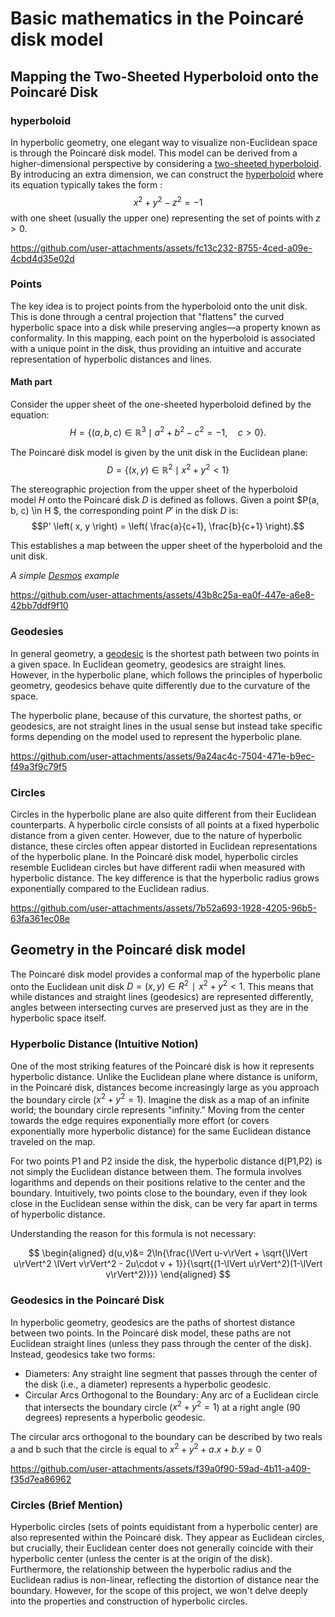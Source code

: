 # Basic mathematics in the Poincaré disk model

## Mapping the Two-Sheeted Hyperboloid onto the Poincaré Disk

### hyperboloid

In hyperbolic geometry, one elegant way to visualize non-Euclidean space is through the Poincaré disk model. This model can be derived from a higher-dimensional perspective by considering a [two-sheeted hyperboloid](https://en.wikipedia.org/wiki/Hyperboloid#Hyperboloid_of_two_sheets). By introducing an extra dimension, we can construct the [hyperboloid](https://en.wikipedia.org/wiki/Hyperboloid) where its equation typically takes the form : $$x^2 + y^2 - z^2 = -1$$ with one sheet (usually the upper one) representing the set of points with $z > 0$. 

https://github.com/user-attachments/assets/fc13c232-8755-4ced-a09e-4cbd4d35e02d

### Points

The key idea is to project points from the hyperboloid onto the unit disk. This is done through a central projection that "flattens" the curved hyperbolic space into a disk while preserving angles—a property known as conformality. In this mapping, each point on the hyperboloid is associated with a unique point in the disk, thus providing an intuitive and accurate representation of hyperbolic distances and lines.

#### Math part

Consider the upper sheet of the one-sheeted hyperboloid defined by the equation:
$$H = \{ (a, b, c) \in \mathbb{R}^3 \mid a^2 + b^2 - c^2 = -1, \quad c > 0 \}.$$

The Poincaré disk model is given by the unit disk in the Euclidean plane:
$$D = \{ (x, y) \in \mathbb{R}^2 \mid x^2 + y^2 < 1 \}$$

The stereographic projection from the upper sheet of the hyperboloid model $H$ onto the Poincaré disk $D$ is defined as follows. Given a point $P(a, b, c) \in H $, the corresponding point $P'$ in the disk $D$ is:
$$P' \left( x, y \right) = \left( \frac{a}{c+1}, \frac{b}{c+1} \right).$$

This establishes a map between the upper sheet of the hyperboloid and the unit disk.

*A simple [Desmos](https://www.desmos.com/3d/nh9airbdob) example*

https://github.com/user-attachments/assets/43b8c25a-ea0f-447e-a6e8-42bb7ddf9f10

### Geodesies

In general geometry, a [geodesic](https://en.wikipedia.org/wiki/Geodesic) is the shortest path between two points in a given space. In Euclidean geometry, geodesics are straight lines. However, in the hyperbolic plane, which follows the principles of hyperbolic geometry, geodesics behave quite differently due to the curvature of the space.

The hyperbolic plane, because of this curvature, the shortest paths, or geodesics, are not straight lines in the usual sense but instead take specific forms depending on the model used to represent the hyperbolic plane.

https://github.com/user-attachments/assets/9a24ac4c-7504-471e-b9ec-f49a3f9c79f5

### Circles

Circles in the hyperbolic plane are also quite different from their Euclidean counterparts. A hyperbolic circle consists of all points at a fixed hyperbolic distance from a given center. However, due to the nature of hyperbolic distance, these circles often appear distorted in Euclidean representations of the hyperbolic plane. In the Poincaré disk model, hyperbolic circles resemble Euclidean circles but have different radii when measured with hyperbolic distance. The key difference is that the hyperbolic radius grows exponentially compared to the Euclidean radius.

https://github.com/user-attachments/assets/7b52a693-1928-4205-96b5-63fa361ec08e

## Geometry in the Poincaré disk model

The Poincaré disk model provides a conformal map of the hyperbolic plane onto the Euclidean unit disk $D={(x,y)∈R^2∣x^2+y^2<1}$. This means that while distances and straight lines (geodesics) are represented differently, angles between intersecting curves are preserved just as they are in the hyperbolic space itself.

### Hyperbolic Distance (Intuitive Notion)

One of the most striking features of the Poincaré disk is how it represents hyperbolic distance. Unlike the Euclidean plane where distance is uniform, in the Poincaré disk, distances become increasingly large as you approach the boundary circle ($x^2+y^2=1$). Imagine the disk as a map of an infinite world; the boundary circle represents "infinity." Moving from the center towards the edge requires exponentially more effort (or covers exponentially more hyperbolic distance) for the same Euclidean distance traveled on the map.

For two points P1​ and P2​ inside the disk, the hyperbolic distance d(P1​,P2​) is not simply the Euclidean distance between them. The formula involves logarithms and depends on their positions relative to the center and the boundary. Intuitively, two points close to the boundary, even if they look close in the Euclidean sense within the disk, can be very far apart in terms of hyperbolic distance.

Understanding the reason for this formula is not necessary:

$$
\begin{aligned}
d(u,v)&= 2\ln{\frac{\lVert u-v\rVert + \sqrt{\lVert u\rVert^2 \lVert v\rVert^2 - 2u\cdot v + 1}}{\sqrt{(1-\lVert u\rVert^2)(1-\lVert v\rVert^2)}}}
\end{aligned}
$$

### Geodesics in the Poincaré Disk

In hyperbolic geometry, geodesics are the paths of shortest distance between two points. In the Poincaré disk model, these paths are not Euclidean straight lines (unless they pass through the center of the disk). Instead, geodesics take two forms:
- Diameters: Any straight line segment that passes through the center of the disk (i.e., a diameter) represents a hyperbolic geodesic.
- Circular Arcs Orthogonal to the Boundary: Any arc of a Euclidean circle that intersects the boundary circle ($x^2+y^2=1$) at a right angle (90 degrees) represents a hyperbolic geodesic.

The circular arcs orthogonal to the boundary can be described by two reals a and b such that the circle is equal to $x^2+y^2+a.x+b.y=0$

https://github.com/user-attachments/assets/f39a0f90-59ad-4b11-a409-f35d7ea86962

### Circles (Brief Mention)

Hyperbolic circles (sets of points equidistant from a hyperbolic center) are also represented within the Poincaré disk. They appear as Euclidean circles, but crucially, their Euclidean center does not generally coincide with their hyperbolic center (unless the center is at the origin of the disk). Furthermore, the relationship between the hyperbolic radius and the Euclidean radius is non-linear, reflecting the distortion of distance near the boundary. However, for the scope of this project, we won't delve deeply into the properties and construction of hyperbolic circles.

